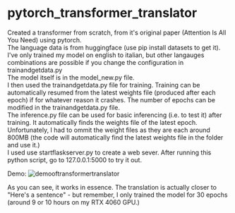 # pytorch_transformer_translator
Created a transformer from scratch, from it's original paper (Attention Is All You Need) using pytorch.  
The language data is from huggingface (use pip install datasets to get it). I've only trained my model on english to italian, but other langauges combinations are possible if you change
the configuration in trainandgetdata.py  
The model itself is in the model_new.py file.   
I then used the trainandgetdata.py file for training. Training can be automatically resumed from the latest weights file (produced after each epoch) if for whatever reason it crashes.
The number of epochs can be modified in the trainandgetdata.py file.  
The inference.py file can be used for basic inferencing (i.e. to test it) after training. It automatically finds the weights file of the latest epoch. Unfortunately, I had to ommit
the weight files as they are each around 800MB (the code will automatically find the latest weights file in the folder and use it.)  
I used use startflaskserver.py to create a web sever. After running this python script, go to 127.0.0.1:5000 to try it out.  

Demo:
![demooftransformertranslator](https://github.com/user-attachments/assets/c58146c5-975e-431b-b6d3-6809156ee6cf)

As you can see, it works in essence. The translation is actually closer to "Here's a sentence" - but remember, I only trained the model for 30 epochs (around 9 or 10 hours on my RTX
4060 GPU.)
